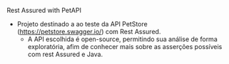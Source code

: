 Rest Assured with PetAPI

- Projeto destinado a ao teste da API PetStore (https://petstore.swagger.io/) com Rest Assured.
  - A API escolhida é open-source, permitindo sua análise de forma exploratória, afim de conhecer mais sobre as asserções possíveis com rest Assured e Java.